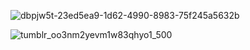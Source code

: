 ![dbpjw5t-23ed5ea9-1d62-4990-8983-75f245a5632b](https://github.com/user-attachments/assets/8d2ed1ee-0be3-4f74-936b-c0612fa37603)




![tumblr_oo3nm2yevm1w83qhyo1_500](https://github.com/user-attachments/assets/8068feaa-f04a-4a31-b9e4-85eed12dfa4a)
